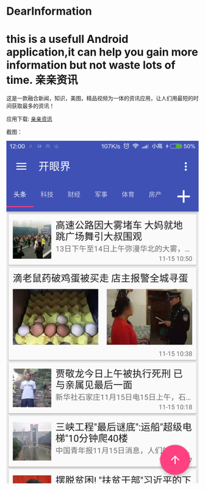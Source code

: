 # DearInformation
this is a usefull Android application,it can help you gain more information but not waste lots of time.
亲亲资讯
===
这是一款融合新闻，知识，美图，精品视频为一体的资讯应用，让人们用最短的时间获取最多的资讯！

应用下载:
  [亲亲资讯](http://fir.im/cykw)

截图：
  
  ![新闻资讯](https://github.com/gaoyehua/DearInformation/blob/master/shortcut/Screenshot_2016-11-15-12-01-00.png)
